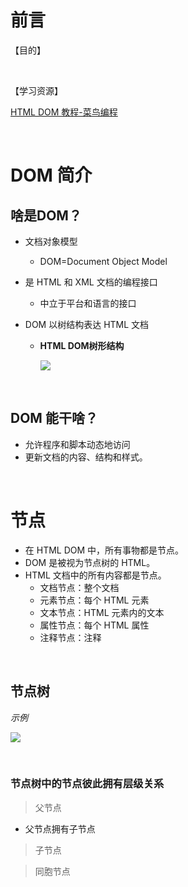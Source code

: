 # 前言

【目的】

<br>

【学习资源】

[HTML DOM 教程-菜鸟编程](https://www.runoob.com/htmldom/htmldom-tutorial.html)

<br>

# DOM 简介

## 啥是DOM？

* 文档对象模型

  * DOM=Document Object Model

* 是 HTML 和 XML 文档的编程接口

  * 中立于平台和语言的接口

* DOM 以树结构表达 HTML 文档

  * **HTML DOM树形结构**

    ![](https://www.runoob.com/images/htmltree.gif)

<br>

## DOM 能干啥？

* 允许程序和脚本动态地访问
* 更新文档的内容、结构和样式。

<br>

# 节点

* 在 HTML DOM 中，所有事物都是节点。
* DOM 是被视为节点树的 HTML。
* HTML 文档中的所有内容都是节点。
  * 文档节点：整个文档
  * 元素节点：每个 HTML 元素
  * 文本节点：HTML 元素内的文本
  * 属性节点：每个 HTML 属性
  * 注释节点：注释

<br>

## 节点树

*示例*

![](https://www.runoob.com/wp-content/uploads/2013/09/ct_htmltree.gif)

<br>

### 节点树中的节点彼此拥有层级关系

> 父节点

* 父节点拥有子节点

> 子节点



> 同胞节点